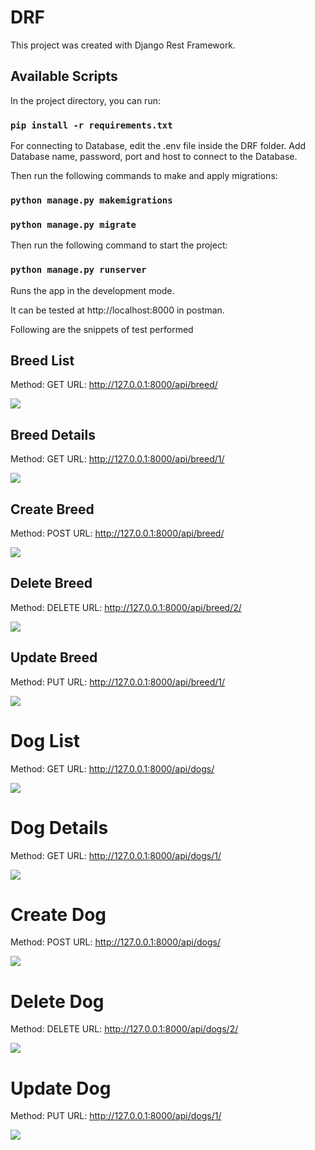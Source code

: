 # DRF

This project was created with Django Rest Framework.

## Available Scripts
In the project directory, you can run:


### `pip install -r requirements.txt`

For connecting to Database, edit the .env file inside the DRF folder. 
Add Database name, password, port and host to connect to the Database. 

Then run the following commands to make and apply migrations:

### `python manage.py makemigrations `
### `python manage.py migrate `

Then run the following command to start the project:

### `python manage.py runserver `

Runs the app in the development mode.

It can be tested at http://localhost:8000 in postman.

Following are the snippets of test performed

## Breed List

Method: GET
URL: http://127.0.0.1:8000/api/breed/

![](images/BreedList.png)
## Breed Details

Method: GET
URL: http://127.0.0.1:8000/api/breed/1/

![](images/BreedDetail.png)
## Create Breed

Method: POST
URL: http://127.0.0.1:8000/api/breed/

![](images/BreedCreate.png)
## Delete Breed

Method: DELETE
URL: http://127.0.0.1:8000/api/breed/2/

![](images/BreedDelete.png)
## Update Breed

Method: PUT
URL: http://127.0.0.1:8000/api/breed/1/

![](images/BreedUpdate.png)


# Dog List

Method: GET
URL: http://127.0.0.1:8000/api/dogs/

![](images/DogList.png)
# Dog Details

Method: GET
URL: http://127.0.0.1:8000/api/dogs/1/

![](images/DogDetail.png)
# Create Dog

Method: POST
URL: http://127.0.0.1:8000/api/dogs/

![](images/DogCreate.png)
# Delete Dog

Method: DELETE
URL: http://127.0.0.1:8000/api/dogs/2/

![](images/DogDelete.png)
# Update Dog

Method: PUT
URL: http://127.0.0.1:8000/api/dogs/1/

![](images/DogUpdate.png)

